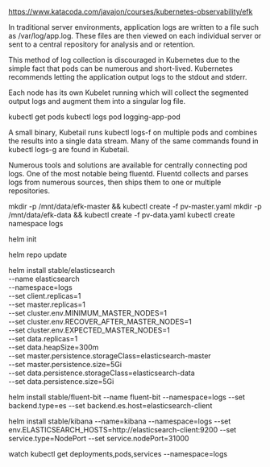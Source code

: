 https://www.katacoda.com/javajon/courses/kubernetes-observability/efk

In traditional server environments, application logs are written to a file such as /var/log/app.log. 
These files are then viewed on each individual server or sent to a central repository for analysis and or retention.

This method of log collection is discouraged in Kubernetes due to the simple fact that pods can be numerous and short-lived. 
Kubernetes recommends letting the application output logs to the stdout and stderr. 

Each node has its own Kubelet running which will collect the segmented output logs and augment them into a singular log file.

kubectl get pods
kubectl logs pod logging-app-pod

A small binary, Kubetail runs kubectl logs-f on multiple pods and combines the results into a single data stream. Many of the same commands found in kubectl logs-g are found in Kubetail.

Numerous tools and solutions are available for centrally connecting pod logs. One of the most notable being fluentd. Fluentd collects and parses logs from numerous sources, then ships them to one or multiple repositories. 


mkdir -p /mnt/data/efk-master && kubectl create -f pv-master.yaml
mkdir -p /mnt/data/efk-data && kubectl create -f pv-data.yaml
kubectl create namespace logs

helm init

helm repo update

helm install stable/elasticsearch  \
 --name elasticsearch  \
--namespace=logs \
--set client.replicas=1 \
--set master.replicas=1 \
--set cluster.env.MINIMUM_MASTER_NODES=1 \
--set cluster.env.RECOVER_AFTER_MASTER_NODES=1 \
--set cluster.env.EXPECTED_MASTER_NODES=1 \
--set data.replicas=1 \
--set data.heapSize=300m \
--set master.persistence.storageClass=elasticsearch-master \
--set master.persistence.size=5Gi \
--set data.persistence.storageClass=elasticsearch-data \
--set data.persistence.size=5Gi

helm install stable/fluent-bit --name fluent-bit  --namespace=logs --set backend.type=es --set backend.es.host=elasticsearch-client

helm install  stable/kibana --name=kibana --namespace=logs --set env.ELASTICSEARCH_HOSTS=http://elasticsearch-client:9200 --set service.type=NodePort --set service.nodePort=31000

watch kubectl get deployments,pods,services --namespace=logs



